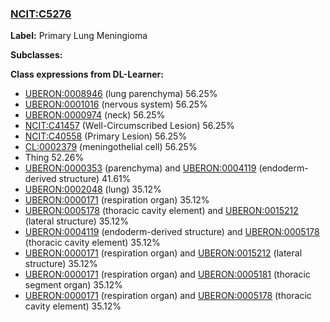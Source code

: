 
### [NCIT:C5276](http://purl.obolibrary.org/obo/NCIT_C5276)
**Label:** Primary Lung Meningioma

**Subclasses:** 

**Class expressions from DL-Learner:**

- [UBERON:0008946](http://purl.obolibrary.org/obo/UBERON_0008946) (lung parenchyma) 56.25%
- [UBERON:0001016](http://purl.obolibrary.org/obo/UBERON_0001016) (nervous system) 56.25%
- [UBERON:0000974](http://purl.obolibrary.org/obo/UBERON_0000974) (neck) 56.25%
- [NCIT:C41457](http://purl.obolibrary.org/obo/NCIT_C41457) (Well-Circumscribed Lesion) 56.25%
- [NCIT:C40558](http://purl.obolibrary.org/obo/NCIT_C40558) (Primary Lesion) 56.25%
- [CL:0002379](http://purl.obolibrary.org/obo/CL_0002379) (meningothelial cell) 56.25%
- Thing 52.26%
- [UBERON:0000353](http://purl.obolibrary.org/obo/UBERON_0000353) (parenchyma) and [UBERON:0004119](http://purl.obolibrary.org/obo/UBERON_0004119) (endoderm-derived structure) 41.61%
- [UBERON:0002048](http://purl.obolibrary.org/obo/UBERON_0002048) (lung) 35.12%
- [UBERON:0000171](http://purl.obolibrary.org/obo/UBERON_0000171) (respiration organ) 35.12%
- [UBERON:0005178](http://purl.obolibrary.org/obo/UBERON_0005178) (thoracic cavity element) and [UBERON:0015212](http://purl.obolibrary.org/obo/UBERON_0015212) (lateral structure) 35.12%
- [UBERON:0004119](http://purl.obolibrary.org/obo/UBERON_0004119) (endoderm-derived structure) and [UBERON:0005178](http://purl.obolibrary.org/obo/UBERON_0005178) (thoracic cavity element) 35.12%
- [UBERON:0000171](http://purl.obolibrary.org/obo/UBERON_0000171) (respiration organ) and [UBERON:0015212](http://purl.obolibrary.org/obo/UBERON_0015212) (lateral structure) 35.12%
- [UBERON:0000171](http://purl.obolibrary.org/obo/UBERON_0000171) (respiration organ) and [UBERON:0005181](http://purl.obolibrary.org/obo/UBERON_0005181) (thoracic segment organ) 35.12%
- [UBERON:0000171](http://purl.obolibrary.org/obo/UBERON_0000171) (respiration organ) and [UBERON:0005178](http://purl.obolibrary.org/obo/UBERON_0005178) (thoracic cavity element) 35.12%


